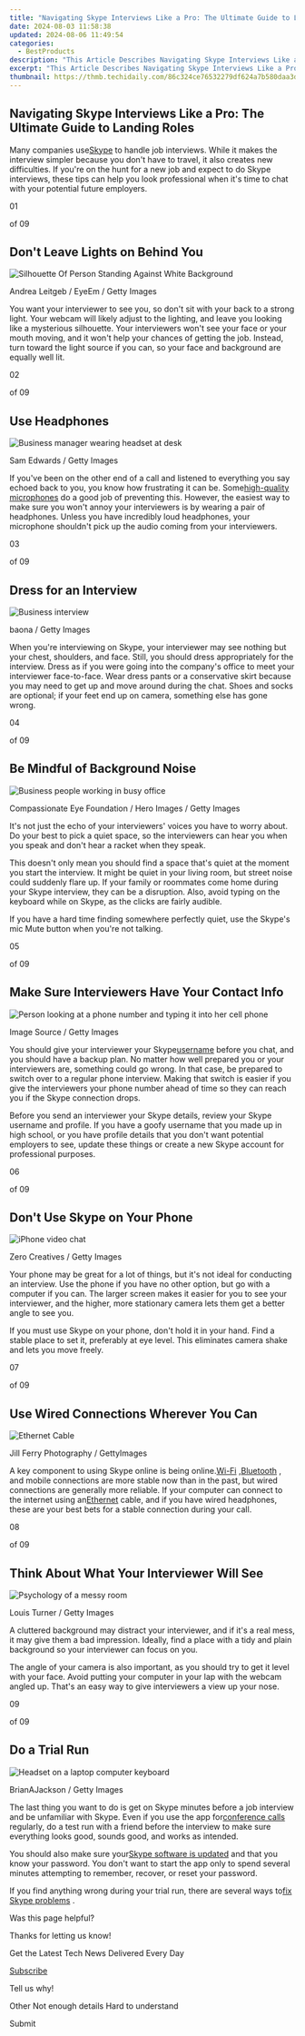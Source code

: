 ```yaml
---
title: "Navigating Skype Interviews Like a Pro: The Ultimate Guide to Landing Roles"
date: 2024-08-03 11:58:38
updated: 2024-08-06 11:49:54
categories:
  - BestProducts
description: "This Article Describes Navigating Skype Interviews Like a Pro: The Ultimate Guide to Landing Roles"
excerpt: "This Article Describes Navigating Skype Interviews Like a Pro: The Ultimate Guide to Landing Roles"
thumbnail: https://thmb.techidaily.com/86c324ce76532279df624a7b580daa3d859103088f02a9b5a61fe37bc90c745a.png
---
```


## Navigating Skype Interviews Like a Pro: The Ultimate Guide to Landing Roles
 Many companies use[Skype](https://www.lifewire.com/what-is-skype-3426903) to handle job interviews. While it makes the interview simpler because you don't have to travel, it also creates new difficulties. If you're on the hunt for a new job and expect to do Skype interviews, these tips can help you look professional when it's time to chat with your potential future employers.

01

of 09

## Don't Leave Lights on Behind You

![Silhouette Of Person Standing Against White Background](https://www.lifewire.com/thmb/Qb4Q0nLi9kNRTp0SITdQzAfkK7U=/1500x0/filters:no_upscale():max_bytes(150000):strip_icc():format(webp)/GettyImages-680837377-d14eb0059cba4f8398bfb4b08b517123.jpg)

Andrea Leitgeb / EyeEm / Getty Images

 You want your interviewer to see you, so don't sit with your back to a strong light. Your webcam will likely adjust to the lighting, and leave you looking like a mysterious silhouette. Your interviewers won't see your face or your mouth moving, and it won't help your chances of getting the job. Instead, turn toward the light source if you can, so your face and background are equally well lit.

02

of 09

## Use Headphones

![Business manager wearing headset at desk](https://www.lifewire.com/thmb/U2TOGzccCZ521FxE1VEFrnaprvY=/1500x0/filters:no_upscale():max_bytes(150000):strip_icc():format(webp)/businesswoman-wearing-headset-at-desk-175140015-5830e74b5f9b58d5b182cb76.jpg)

Sam Edwards / Getty Images

 If you've been on the other end of a call and listened to everything you say echoed back to you, you know how frustrating it can be. Some[high-quality microphones](https://www.lifewire.com/condenser-and-dynamic-microphones-4142637) do a good job of preventing this. However, the easiest way to make sure you won't annoy your interviewers is by wearing a pair of headphones. Unless you have incredibly loud headphones, your microphone shouldn't pick up the audio coming from your interviewers.

03

of 09

## Dress for an Interview

![Business interview](https://www.lifewire.com/thmb/29EYD4JL7lrEo62PdWboR0vUFPc=/1500x0/filters:no_upscale():max_bytes(150000):strip_icc():format(webp)/business-interview-524535308-5762d8025f9b58f22ee9a90c.jpg)

baona / Getty Images

 When you're interviewing on Skype, your interviewer may see nothing but your chest, shoulders, and face. Still, you should dress appropriately for the interview. Dress as if you were going into the company's office to meet your interviewer face-to-face. Wear dress pants or a conservative skirt because you may need to get up and move around during the chat. Shoes and socks are optional; if your feet end up on camera, something else has gone wrong.

04

of 09

## Be Mindful of Background Noise

![Business people working in busy office](https://www.lifewire.com/thmb/bAJOCzeNFMuyFxmmaA8W55AQdk4=/1500x0/filters:no_upscale():max_bytes(150000):strip_icc():format(webp)/business-people-working-in-busy-office-561368475-59136c975f9b5864706f27cb.jpg)

Compassionate Eye Foundation / Hero Images / Getty Images

 It's not just the echo of your interviewers' voices you have to worry about. Do your best to pick a quiet space, so the interviewers can hear you when you speak and don't hear a racket when they speak.

 This doesn't only mean you should find a space that's quiet at the moment you start the interview. It might be quiet in your living room, but street noise could suddenly flare up. If your family or roommates come home during your Skype interview, they can be a disruption. Also, avoid typing on the keyboard while on Skype, as the clicks are fairly audible.

 If you have a hard time finding somewhere perfectly quiet, use the Skype's mic Mute button when you're not talking.

05

of 09

## Make Sure Interviewers Have Your Contact Info

![Person looking at a phone number and typing it into her cell phone](https://www.lifewire.com/thmb/L6n1jyTv3IPOAOGHwNey4kZ2q50=/1500x0/filters:no_upscale():max_bytes(150000):strip_icc():format(webp)/usingcellphone-58d3c9b73df78c51626b0a58.jpg)

Image Source / Getty Images

 You should give your interviewer your Skype[username](https://www.lifewire.com/create-perfect-screen-name-1949903) before you chat, and you should have a backup plan. No matter how well prepared you or your interviewers are, something could go wrong. In that case, be prepared to switch over to a regular phone interview. Making that switch is easier if you give the interviewers your phone number ahead of time so they can reach you if the Skype connection drops.

 Before you send an interviewer your Skype details, review your Skype username and profile. If you have a goofy username that you made up in high school, or you have profile details that you don't want potential employers to see, update these things or create a new Skype account for professional purposes.

06

of 09

## Don't Use Skype on Your Phone

![iPhone video chat](https://www.lifewire.com/thmb/RmBoVD46YAYfZsulVYC359aHOHk=/1500x0/filters:no_upscale():max_bytes(150000):strip_icc():format(webp)/GettyImages-452412943-57bd2cc65f9b58cdfdd1920a.jpg)

Zero Creatives / Getty Images

 Your phone may be great for a lot of things, but it's not ideal for conducting an interview. Use the phone if you have no other option, but go with a computer if you can. The larger screen makes it easier for you to see your interviewer, and the higher, more stationary camera lets them get a better angle to see you.

 If you must use Skype on your phone, don't hold it in your hand. Find a stable place to set it, preferably at eye level. This eliminates camera shake and lets you move freely.

07

of 09

## Use Wired Connections Wherever You Can

![Ethernet Cable](https://www.lifewire.com/thmb/gwVeINY5ypVM40C9Fr3TzxDqpGQ=/1500x0/filters:no_upscale():max_bytes(150000):strip_icc():format(webp)/Ehternet-cable-Jill-Ferry-Photography-Getty--57c54ccd3df78cc16e5243b1.jpg)

Jill Ferry Photography / GettyImages

 A key component to using Skype online is being online.[Wi-Fi](https://www.lifewire.com/what-is-wi-fi-2377430) ,[Bluetooth](https://www.lifewire.com/what-is-bluetooth-2377412) , and mobile connections are more stable now than in the past, but wired connections are generally more reliable. If your computer can connect to the internet using an[Ethernet](https://www.lifewire.com/what-is-ethernet-3426740) cable, and if you have wired headphones, these are your best bets for a stable connection during your call.

08

of 09

## Think About What Your Interviewer Will See

![Psychology of a messy room](https://www.lifewire.com/thmb/p4WCGHTm3FkxiEDzCuXtdomW_QQ=/1500x0/filters:no_upscale():max_bytes(150000):strip_icc():format(webp)/GettyImages-93910879-5b295c57fa6bcc003601b27c.jpg)

Louis Turner / Getty Images

 A cluttered background may distract your interviewer, and if it's a real mess, it may give them a bad impression. Ideally, find a place with a tidy and plain background so your interviewer can focus on you.

 The angle of your camera is also important, as you should try to get it level with your face. Avoid putting your computer in your lap with the webcam angled up. That's an easy way to give interviewers a view up your nose.

09

of 09

## Do a Trial Run

![Headset on a laptop computer keyboard](https://www.lifewire.com/thmb/r9Sz9AMkqeEbEdz6v9FWmMDVrp0=/1500x0/filters:no_upscale():max_bytes(150000):strip_icc():format(webp)/headset-on-a-laptop-computer-keyboard-506122196-5ad812146bf069003737ede8.jpg)

BrianAJackson / Getty Images

 The last thing you want to do is get on Skype minutes before a job interview and be unfamiliar with Skype. Even if you use the app for[conference calls](https://www.lifewire.com/what-is-skype-3426903) regularly, do a test run with a friend before the interview to make sure everything looks good, sounds good, and works as intended.

 You should also make sure your[Skype software is updated](https://www.lifewire.com/how-to-update-skype-4173260) and that you know your password. You don't want to start the app only to spend several minutes attempting to remember, recover, or reset your password.

 If you find anything wrong during your trial run, there are several ways to[fix Skype problems](https://www.lifewire.com/fix-skype-problems-4153434) .

Was this page helpful?

Thanks for letting us know!

 Get the Latest Tech News Delivered Every Day

[Subscribe](https://www.lifewire.com/#)

Tell us why!

 Other  Not enough details  Hard to understand

 Submit

<ins class="adsbygoogle"
     style="display:block"
     data-ad-format="autorelaxed"
     data-ad-client="ca-pub-7571918770474297"
     data-ad-slot="1223367746"></ins>



<ins class="adsbygoogle"
     style="display:block"
     data-ad-client="ca-pub-7571918770474297"
     data-ad-slot="8358498916"
     data-ad-format="auto"
     data-full-width-responsive="true"></ins>
